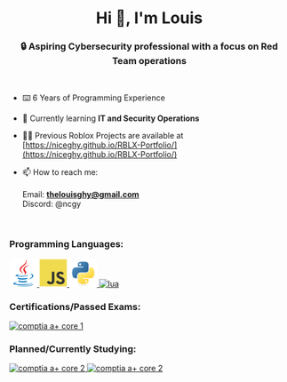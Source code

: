 <h1 align="center">Hi 👋, I'm Louis</h1>
<h3 align="center">🔒 Aspiring Cybersecurity professional with a focus on Red Team operations</h3>
<br>

- ⌨️ 6 Years of Programming Experience

- 🌱 Currently learning **IT and Security Operations**

- 👨‍💻 Previous Roblox Projects are available at [https://niceghy.github.io/RBLX-Portfolio/](https://niceghy.github.io/RBLX-Portfolio/)

- 📫 How to reach me:<br><br>Email: **thelouisghy@gmail.com**<br>Discord: @ncgy

<br>

<h3 align="left">Programming Languages:</h3>
<p align="left"> 
  <a href="https://www.java.com" target="_blank" rel="noreferrer"> <img src="https://raw.githubusercontent.com/devicons/devicon/master/icons/java/java-original.svg" alt="java" width="50" height="50"/> </a> 
  <a href="https://developer.mozilla.org/en-US/docs/Web/JavaScript" target="_blank" rel="noreferrer"> <img src="https://raw.githubusercontent.com/devicons/devicon/master/icons/javascript/javascript-original.svg" alt="javascript" width="50"         height="50"/> </a> 
  <a href="https://www.python.org" target="_blank" rel="noreferrer"> <img src="https://raw.githubusercontent.com/devicons/devicon/master/icons/python/python-original.svg" alt="python" width="50" height="50"/> </a> 
  <a href="https://www.lua.org/about.html" target="_blank" rel="noreferrer"> <img src="https://upload.wikimedia.org/wikipedia/commons/thumb/c/cf/Lua-Logo.svg/1280px-Lua-Logo.svg.png" alt="lua" width="50" height="50"/> </a> </p>

<h3 align="left">Certifications/Passed Exams:</h3>
<p align="left"> <a href="https://www.comptia.org/en/certifications/a/core-1-v15/" target="_blank" rel="noreferrer"> <img src="https://i.ibb.co/4ZtvbZnr/Comptia-core-1.png" alt="comptia a+ core 1" width="125" height="125"/> </a>

<h3 align="left">Planned/Currently Studying:</h3>
<p align="left"> <a href="https://www.comptia.org/en/certifications/a/core-2-v15/" target="_blank" rel="noreferrer"> <img src="https://i.ibb.co/MQ80K5b/Comptia-core-2.png" alt="comptia a+ core 2" width="125" height="125"/> </a> <a href="https://www.comptia.org/en/certifications/security/" target="_blank" rel="noreferrer"> <img src="https://images.credly.com/images/80d8a06a-c384-42bf-ad36-db81bce5adce/blob" alt="comptia a+ core 2" width="125" height="125"/> </a>
